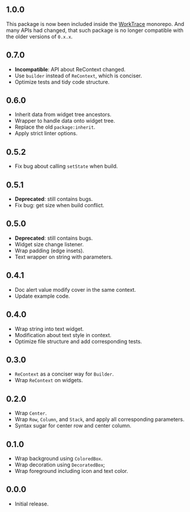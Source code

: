 ## 1.0.0

This package is now been included inside the [WorkTrace](https://github.com/worktrace/worktrace) monorepo. And many APIs had changed, that such package is no longer compatible with the older versions of `0.x.x`.

## 0.7.0

- **Incompatible**: API about ReContext changed.
- Use `builder` instead of `ReContext`, which is conciser.
- Optimize tests and tidy code structure.

## 0.6.0

- Inherit data from widget tree ancestors.
- Wrapper to handle data onto widget tree.
- Replace the old `package:inherit`.
- Apply strict linter options.

## 0.5.2

- Fix bug about calling `setState` when build.

## 0.5.1

- **Deprecated**: still contains bugs.
- Fix bug: get size when build conflict.

## 0.5.0

- **Deprecated**: still contains bugs.
- Widget size change listener.
- Wrap padding (edge insets).
- Text wrapper on string with parameters.

## 0.4.1

- Doc alert value modify cover in the same context.
- Update example code.

## 0.4.0

- Wrap string into text widget.
- Modification about text style in context.
- Optimize file structure and add corresponding tests.

## 0.3.0

- `ReContext` as a conciser way for `Builder`.
- Wrap `ReContext` on widgets.

## 0.2.0

- Wrap `Center`.
- Wrap `Row`, `Column`, and `Stack`, and apply all corresponding parameters.
- Syntax sugar for center row and center column.

## 0.1.0

- Wrap background using `ColoredBox`.
- Wrap decoration using `DecoratedBox`;
- Wrap foreground including icon and text color.

## 0.0.0

- Initial release.
